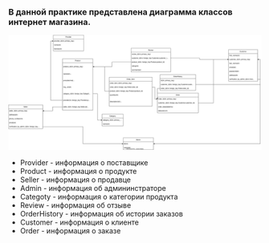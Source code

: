 ### В данной практике представлена диаграмма классов интернет магазина.
![Диаграмма классов](base_scheme.svg)
- Provider - информация о поставщике
- Product - информация о продукте
- Seller - информация о продавце
- Admin - информация об админинстраторе
- Categoty - информация о категории продукта
- Review - информация об отзыве
- OrderHistory - информация об истории заказов
- Customer - информация о клиенте
- Order - информация о заказе